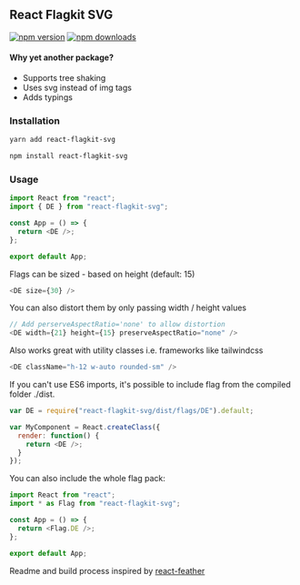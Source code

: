 ## React Flagkit SVG

[![npm version](https://img.shields.io/npm/v/react-flagkit-svg.svg)](https://www.npmjs.com/package/react-flagkit-svg)
[![npm downloads](https://img.shields.io/npm/dm/react-flagkit-svg.svg)](https://www.npmjs.com/package/react-flagkit-svg)

#### Why yet another package?

- Supports tree shaking
- Uses svg instead of img tags
- Adds typings

### Installation

```sh
yarn add react-flagkit-svg
```

```sh
npm install react-flagkit-svg
```

### Usage

```javascript
import React from "react";
import { DE } from "react-flagkit-svg";

const App = () => {
  return <DE />;
};

export default App;
```

Flags can be sized - based on height (default: 15)

```javascript
<DE size={30} />
```

You can also distort them by only passing width / height values

```javascript
// Add perserveAspectRatio='none' to allow distortion
<DE width={21} height={15} preserveAspectRatio="none" />
```

Also works great with utility classes i.e. frameworks like tailwindcss

```javascript
<DE className="h-12 w-auto rounded-sm" />
```

If you can't use ES6 imports, it's possible to include flag from the compiled folder ./dist.

```javascript
var DE = require("react-flagkit-svg/dist/flags/DE").default;

var MyComponent = React.createClass({
  render: function() {
    return <DE />;
  }
});
```

You can also include the whole flag pack:

```javascript
import React from "react";
import * as Flag from "react-flagkit-svg";

const App = () => {
  return <Flag.DE />;
};

export default App;
```

Readme and build process inspired by [react-feather](https://github.com/feathericons/react-feather)
